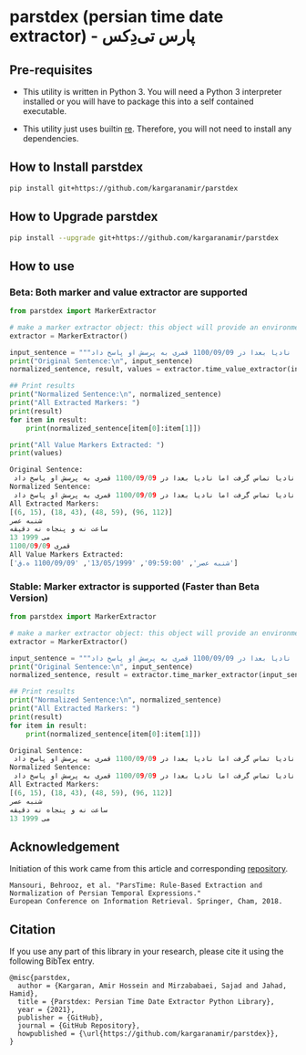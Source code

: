 # parstdex (persian time date extractor) - پارس تی‌دِکس

## Pre-requisites
* This utility is written in Python 3. You will need a Python 3 interpreter installed or you will have to package this into a self contained executable. 

* This utility just uses builtin [re](https://docs.python.org/3/library/re.html). Therefore, you will not need to install any dependencies. 

## How to Install parstdex

```bash
pip install git+https://github.com/kargaranamir/parstdex
```

## How to Upgrade parstdex

```bash
pip install --upgrade git+https://github.com/kargaranamir/parstdex
```

## How to use
### Beta: Both marker and value extractor are supported
```python
from parstdex import MarkerExtractor

# make a marker extractor object: this object will provide an environment for producing regexes and functions to process input text 
extractor = MarkerExtractor()

input_sentence = """ماریا شنبه عصر در ساعت نه و پنجاه نه دقیقه مورخ 13می 1999 با نادیا تماس گرفت اما نادیا بعدا در 1100/09/09 قمری به پرسش او پاسخ داد."""
print("Original Sentence:\n", input_sentence)
normalized_sentence, result, values = extractor.time_value_extractor(input_sentence)

## Print results
print("Normalized Sentence:\n", normalized_sentence)
print("All Extracted Markers: ")
print(result)
for item in result:
    print(normalized_sentence[item[0]:item[1]])

print("All Value Markers Extracted: ")
print(values)
```

```python
Original Sentence:
 ماریا شنبه عصر در ساعت نه و پنجاه نه دقیقه مورخ 13می 1999 با نادیا تماس گرفت اما نادیا بعدا در 1100/09/09 قمری به پرسش او پاسخ داد.
Normalized Sentence:
 ماریا شنبه عصر در ساعت نه و پنجاه نه دقیقه مورخ 13 می 1999 با نادیا تماس گرفت اما نادیا بعدا در 1100/09/09 قمری به پرسش او پاسخ داد.
All Extracted Markers: 
[(6, 15), (18, 43), (48, 59), (96, 112)]
شنبه عصر 
ساعت نه و پنجاه نه دقیقه 
13 می 1999 
1100/09/09 قمری 
All Value Markers Extracted: 
['شنبه عصر', '09:59:00', '13/05/1999', '1100/09/09 ه.ق']
```

### Stable: Marker extractor is supported (Faster than Beta Version)
```python
from parstdex import MarkerExtractor

# make a marker extractor object: this object will provide an environment for producing regexes and functions to process input text 
extractor = MarkerExtractor()

input_sentence = """ماریا شنبه عصر در ساعت نه و پنجاه نه دقیقه مورخ 13می 1999 با نادیا تماس گرفت اما نادیا بعدا در 1100/09/09 قمری به پرسش او پاسخ داد."""
print("Original Sentence:\n", input_sentence)
normalized_sentence, result = extractor.time_marker_extractor(input_sentence)

## Print results
print("Normalized Sentence:\n", normalized_sentence)
print("All Extracted Markers: ")
print(result)
for item in result:
    print(normalized_sentence[item[0]:item[1]])

```

```python
Original Sentence:
 ماریا شنبه عصر در ساعت نه و پنجاه نه دقیقه مورخ 13می 1999 با نادیا تماس گرفت اما نادیا بعدا در 1100/09/09 قمری به پرسش او پاسخ داد.
Normalized Sentence:
 ماریا شنبه عصر در ساعت نه و پنجاه نه دقیقه مورخ 13 می 1999 با نادیا تماس گرفت اما نادیا بعدا در 1100/09/09 قمری به پرسش او پاسخ داد.
All Extracted Markers: 
[(6, 15), (18, 43), (48, 59), (96, 112)]
شنبه عصر 
ساعت نه و پنجاه نه دقیقه 
13 می 1999 
```

## Acknowledgement
Initiation of this work came from this article and corresponding [repository](https://github.com/BehroozMansouri/ParsTime).
```
Mansouri, Behrooz, et al. "ParsTime: Rule-Based Extraction and Normalization of Persian Temporal Expressions." 
European Conference on Information Retrieval. Springer, Cham, 2018.
```

## Citation
If you use any part of this library in your research, please cite it using the following BibTex entry.
```
@misc{parstdex,
  author = {Kargaran, Amir Hossein and Mirzababaei, Sajad and Jahad, Hamid},
  title = {Parstdex: Persian Time Date Extractor Python Library},
  year = {2021},
  publisher = {GitHub},
  journal = {GitHub Repository},
  howpublished = {\url{https://github.com/kargaranamir/parstdex}},
}
```
